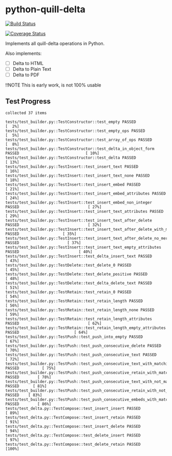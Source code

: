 # python-quill-delta

[![Build Status](https://travis-ci.org/mariocesar/python-quill-delta.svg?branch=master)](https://travis-ci.org/mariocesar/python-quill-delta)

[![Coverage Status](https://coveralls.io/repos/github/mariocesar/python-quill-delta/badge.svg?branch=master)](https://coveralls.io/github/mariocesar/python-quill-delta?branch=master)

Implements all quill-delta operations in Python. 

Also implements:

- [ ] Delta to HTML
- [ ] Delta to Plain Text
- [ ] Delta to PDF

!!NOTE This is early work, is not 100% usable


## Test Progress

    collected 37 items                                                                                         
    
    tests/test_builder.py::TestConstructor::test_empty PASSED                                            [  2%]
    tests/test_builder.py::TestConstructor::test_empty_ops PASSED                                        [  5%]
    tests/test_builder.py::TestConstructor::test_array_of_ops PASSED                                     [  8%]
    tests/test_builder.py::TestConstructor::test_delta_in_object_form PASSED                             [ 10%]
    tests/test_builder.py::TestConstructor::test_delta PASSED                                            [ 13%]
    tests/test_builder.py::TestInsert::test_insert_text PASSED                                           [ 16%]
    tests/test_builder.py::TestInsert::test_insert_text_none PASSED                                      [ 18%]
    tests/test_builder.py::TestInsert::test_insert_embed PASSED                                          [ 21%]
    tests/test_builder.py::TestInsert::test_insert_embed_attributes PASSED                               [ 24%]
    tests/test_builder.py::TestInsert::test_insert_embed_non_integer PASSED                              [ 27%]
    tests/test_builder.py::TestInsert::test_insert_text_attributes PASSED                                [ 29%]
    tests/test_builder.py::TestInsert::test_insert_text_after_delete PASSED                              [ 32%]
    tests/test_builder.py::TestInsert::test_insert_text_after_delete_with_merge PASSED                   [ 35%]
    tests/test_builder.py::TestInsert::test_insert_text_after_delete_no_merge PASSED                     [ 37%]
    tests/test_builder.py::TestInsert::test_insert_text_empty_attributes PASSED                          [ 40%]
    tests/test_builder.py::TestInsert::test_delta_insert_text PASSED                                     [ 43%]
    tests/test_builder.py::TestDelete::test_delete_0 PASSED                                              [ 45%]
    tests/test_builder.py::TestDelete::test_delete_positive PASSED                                       [ 48%]
    tests/test_builder.py::TestDelete::test_delta_delete_text PASSED                                     [ 51%]
    tests/test_builder.py::TestRetain::test_retain_0 PASSED                                              [ 54%]
    tests/test_builder.py::TestRetain::test_retain_length PASSED                                         [ 56%]
    tests/test_builder.py::TestRetain::test_retain_length_none PASSED                                    [ 59%]
    tests/test_builder.py::TestRetain::test_retain_length_attributes PASSED                              [ 62%]
    tests/test_builder.py::TestRetain::test_retain_length_empty_attributes PASSED                        [ 64%]
    tests/test_builder.py::TestPush::test_push_into_empty PASSED                                         [ 67%]
    tests/test_builder.py::TestPush::test_push_consecutive_delete PASSED                                 [ 70%]
    tests/test_builder.py::TestPush::test_push_consecutive_text PASSED                                   [ 72%]
    tests/test_builder.py::TestPush::test_push_consecutive_text_with_matching_attributes PASSED          [ 75%]
    tests/test_builder.py::TestPush::test_push_consecutive_retain_with_matching_attributes PASSED        [ 78%]
    tests/test_builder.py::TestPush::test_push_consecutive_text_with_not_matching_attributes PASSED      [ 81%]
    tests/test_builder.py::TestPush::test_push_consecutive_retain_with_not_matching_attributes PASSED    [ 83%]
    tests/test_builder.py::TestPush::test_push_consecutive_embeds_with_matching_attributes PASSED        [ 86%]
    tests/test_delta.py::TestCompose::test_insert_insert PASSED                                          [ 89%]
    tests/test_delta.py::TestCompose::test_insert_retain PASSED                                          [ 91%]
    tests/test_delta.py::TestCompose::test_insert_delete PASSED                                          [ 94%]
    tests/test_delta.py::TestCompose::test_delete_insert PASSED                                          [ 97%]
    tests/test_delta.py::TestCompose::test_delete_retain PASSED                                          [100%]
